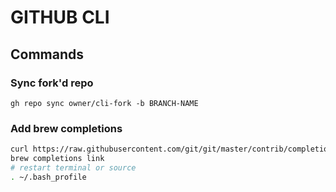# GITHUB CLI

## Commands

### Sync fork'd repo
`gh repo sync owner/cli-fork -b BRANCH-NAME`

### Add brew completions
```bash
curl https://raw.githubusercontent.com/git/git/master/contrib/completion/git-completion.bash -o $(brew --prefix)/etc/bash_completion.d/git
brew completions link
# restart terminal or source
. ~/.bash_profile
```
